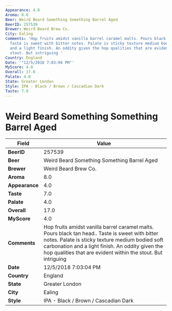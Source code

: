 ```yaml
---
Appearance: 4.0
Aroma: 8.0
Beer: Weird Beard Something Something Barrel Aged
BeerID: 257539
Brewer: Weird Beard Brew Co.
City: Ealing
Comments: 'Hop fruits amidst vanilla barrel caramel malts. Pours black tan head..
  Taste is sweet with bitter notes. Palate is sticky texture medium bodied soft carbonation
  and a light finish. An oddity given the hop qualities that are evident within the
  stout. But intriguing '
Country: England
Date: '"12/5/2018 7:03:04 PM"'
MyScore: 4.0
Overall: 17.0
Palate: 4.0
State: Greater London
Style: IPA - Black / Brown / Cascadian Dark
Taste: 7.0
---
```


# Weird Beard Something Something Barrel Aged

| Field         | Value |
|---------------|-------|
| **BeerID** | 257539 |
| **Beer** | Weird Beard Something Something Barrel Aged |
| **Brewer** | Weird Beard Brew Co. |
| **Aroma** | 8.0 |
| **Appearance** | 4.0 |
| **Taste** | 7.0 |
| **Palate** | 4.0 |
| **Overall** | 17.0 |
| **MyScore** | 4.0 |
| **Comments** | Hop fruits amidst vanilla barrel caramel malts. Pours black tan head.. Taste is sweet with bitter notes. Palate is sticky texture medium bodied soft carbonation and a light finish. An oddity given the hop qualities that are evident within the stout. But intriguing  |
| **Date** | 12/5/2018 7:03:04 PM |
| **Country** | England |
| **State** | Greater London |
| **City** | Ealing |
| **Style** | IPA - Black / Brown / Cascadian Dark |
